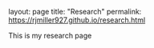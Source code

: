 layout: page
title: "Research"
permalink: https://rjmiller927.github.io/research.html


This is my research page
